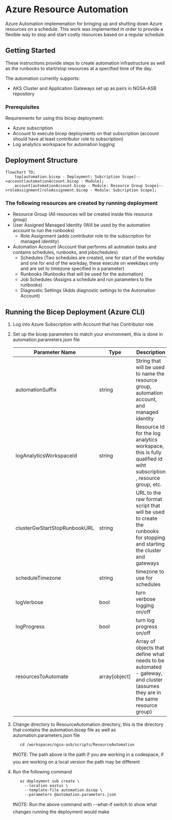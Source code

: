 # Azure Resource Automation

Azure Automation implemenation for bringing up and shutting down Azure resources on a schedule.  This work was implemented in order to provide a flexible way to stop and start costly resources based on a regular schedule.

## Getting Started

These instructions provide steps to create automation infrastructure as well as the runbooks to start/stop resources at a specified time of the day.

The automation currently supports:

- AKS Cluster and Application Gateways set up as pairs in NGSA-ASB repository

### Prerequisites

Requirements for using this bicep deployment:

- Azure subscription
- Account to execute bicep deployments on that subscription (account should have at least contributor role to subscription)
- Log analytics workspace for automation logging

## Deployment Structure

```mermaid
flowchart TD;
    top[automation.bicep - Deployment: Subcription Scope]-->account[automationAccount.bicep - Module];
    account[automationAccount.bicep - Module: Resource Group Scope]-->roleAssignment[roleAssignment.bicep - Module: Subcription Scope];
```

### The following resources are created by running deployment

- Resource Group (All resources will be created inside this resource group)
- User Assigned Managed Identity (Will be used by the automation account to run the runbooks)
  - Role Assignment (adds contributor role to the subscription for managed identity)
- Automation Account (Account that performs all autmation tasks and contains schedules, runbooks, and jobschedules)
  - Schedules (Two schedules are created, one for start of the workday and one for end of the workday, these execute on weekdays only and are set to timezone specified in a parameter)
  - Runbooks (Runbooks that will be used for the automation)
  - Job Schedules (Assigns a schedule and run parameters to the runbooks)
  - Diagnostic Settings (Adds diagnostic settings to the Automation Account)

## Running the Bicep Deployment (Azure CLI)

1. Log into Azure Subscription with Account that has Contributor role
2. Set up the bicep parameters to match your environment, this is done in automation.parameters.json file

    | Parameter Name | Type |Description |
    |----------------|------|-------|
    |automationSuffix| string |String that will be used to name the resource group, automation account, and managed identity |
    |logAnalyticsWorkspaceId| string |Resource Id for the log analytics workspace, this is fully qualified id wiht subscription , resource group, etc.|
    |clusterGwStartStopRunbookURL| string |URL to the raw format script that will be used to create the runbooks for stopping and starting the cluster and gateways |
    |scheduleTimezone| string |timezone to use for schedules|
    |logVerbose |bool |turn verbose logging on/off|
    |logProgress|bool |turn log progress on/off|
    |resourcesToAutomate|array[object]|Array of objects that define what needs to be automated  - gateway, and cluster (assumes they are in the same resource group) |

3. Change directory to ResourceAutomation directory, this is the directory that contains the automation.bicep file as well as automation.parameters.json file

   ``` shell
      cd /workspaces/ngsa-asb/scripts/ResourceAutomation
   ```

   ❗NOTE: The path above is the path if you are working in a codespace, if you are working on a local version the path may be different

4. Run the following command

   ``` shell
      az deployment sub create \
        --location eastus \
        --template-file automation.bicep \
        --parameters @automation.parameters.json
   ```

   ❗NOTE: Run the above command with --what-if switch to show what changes running the deployment would make
